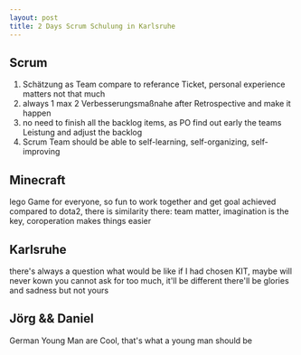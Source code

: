 ```yaml
---
layout: post
title: 2 Days Scrum Schulung in Karlsruhe
---
```


Scrum
--------
1. Schätzung as Team compare to referance Ticket, personal experience matters not that much
2. always 1 max 2 Verbesserungsmaßnahe after Retrospective and make it happen
3. no need to finish all the backlog items, as PO find out early the teams Leistung and adjust the backlog
4. Scrum Team should be able to self-learning, self-organizing, self-improving

Minecraft
---------
lego Game for everyone, so fun to work together and get goal achieved
compared to dota2, there is similarity there:
team matter, imagination is the key, coroperation makes things easier

Karlsruhe
-----------
there's always a question what would be like if I had chosen KIT, maybe will never kown
you cannot ask for too much, it'll be different
there'll be glories and sadness but not yours

Jörg && Daniel
--------------
German Young Man are Cool, that's what a young man should be
